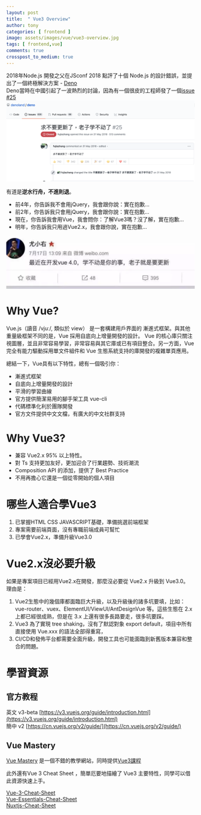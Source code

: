 ```yaml
---
layout: post
title:  " Vue3 Overview"
author: tony
categories: [ frontend ]
image: assets/images/vue/vue3-overview.jpg
tags: [ frontend,vue]
comments: true
crosspost_to_medium: true
---
```

2018年Node.js 開發之父在JSconf 2018 點評了十個 Node.js 的設計錯誤，並提出了一個終極解決方案 - [Deno](https://github.com/ry/deno/tree/5c7ba22f2242930ad09f011eaea12a59153e294f/deno2)  
Deno當時在中國引起了一波熱烈的討論，因為有一個很皮的工程師發了一個[issue #25](https://github.com/denoland/deno/issues/25)
![](../../assets/images/vue/please-dont-update.png)

有道是**逆水行舟，不進則退**。
- 前4年，你告訴我不會用jQuery，我會跟你說：實在抱歉…
- 前2年，你告訴我只會用jQuery，我會跟你說：實在抱歉…
- 現在，你告訴我會用Vue，我會問你：了解Vue3嗎？沒了解，實在抱歉…
- 明年，你告訴我只用過Vue2.x，我會跟你說，實在抱歉…

![老子就是要更新](../../assets/images/vue/vue4.png)

# Why Vue?
Vue.js（讀音 /vjuː/, 類似於 view） 是一套構建用戶界面的 漸進式框架。與其他重量級框架不同的是，Vue 採用自底向上增量開發的設計。 Vue 的核心庫只關注視圖層，並且非常容易學習，非常容易與其它庫或已有項目整合。另一方面，Vue 完全有能力驅動採用單文件組件和 Vue 生態系統支持的庫開發的複雜單頁應用。

總結一下，Vue具有以下特性，總有一個吸引你：
- 漸進式框架
- 自底向上增量開發的設計
- 平滑的學習曲線
- 官方提供簡潔易用的腳手架工具 vue-cli
- 代碼標準化利於團隊開發
- 官方文件提供中文文檔，有廣大的中文社群支持

# Why Vue3?
- 兼容 Vue2.x 95% 以上特性。
- 對 Ts 支持更加友好，更加迎合了行業趨勢、技術潮流
- Composition API 的添加，提供了 Best Practice
- 不用再擔心它還是一個從零開始的個人項目

# 哪些人適合學Vue3
1. 已掌握HTML CSS JAVASCRIPT基礎，準備挑選前端框架
2. 專案需要前端頁面，沒有專職前端成員可幫忙
3. 已學會Vue2.x，準備升級Vue3.0

# Vue2.x沒必要升級
如果是專案項目已經用Vue2.x在開發，那麼沒必要從 Vue2.x 升級到 Vue3.0。  
理由是：
1. Vue2生態中的幾個庫都面臨巨大升級，以及升級後的諸多坑要填，比如：vue-router、vuex、ElementUI/ViewUI/AntDesignVue 等。這些生態在 2.x 上都已經很成熟，但是在 3.x 上還有很多長路要走，很多坑要踩。
2. Vue3 為了實現 tree shaking，沒有了默認對象 export default，項目中所有直接使用 Vue.xxx 的語法全部得重寫，
3. CI/CD和發佈平台都需要全面升級，開發工具也可能面臨到新舊版本兼容和整合的問題。

# 學習資源
## 官方教程
英文 v3-beta
[https://v3.vuejs.org/guide/introduction.html](https://v3.vuejs.org/guide/introduction.html)  
簡中 v2
[https://cn.vuejs.org/v2/guide/](https://cn.vuejs.org/v2/guide/)
## Vue Mastery
[Vue Mastery](https://www.vuemastery.com) 是一個不錯的教學網站，同時提供[Vue3課程](https://www.vuemastery.com/courses-path/vue3)

此外還有Vue 3 Cheat Sheet ，簡單厄要地描繪了 Vue3 主要特性，同學可以借此資源快速上手。  

[Vue-3-Cheat-Sheet](https://www.vuemastery.com/pdf/Vue-3-Cheat-Sheet.pdf)   
[Vue-Essentials-Cheat-Sheet](https://www.vuemastery.com/pdf/Vue-Essentials-Cheat-Sheet.pdf)  
[Nuxtjs-Cheat-Sheet](https://www.vuemastery.com/pdf/Nuxtjs-Cheat-Sheet.pdf)
